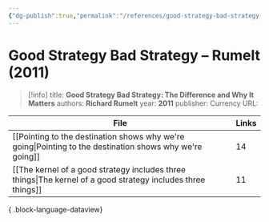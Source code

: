 ```yaml
---
{"dg-publish":true,"permalink":"/references/good-strategy-bad-strategy-rumelt-2011/"}
---
```


# Good Strategy Bad Strategy – Rumelt (2011)

> [!info]
> title: **Good Strategy Bad Strategy: The Difference and Why It Matters**
> authors: **Richard Rumelt**
> year: **2011**
> publisher: Currency
> URL: 


| File                                                                                                            | Links |
| --------------------------------------------------------------------------------------------------------------- | ----- |
| [[Pointing to the destination shows why we're going\|Pointing to the destination shows why we're going]]     | 14    |
| [[The kernel of a good strategy includes three things\|The kernel of a good strategy includes three things]] | 11    |

{ .block-language-dataview}
